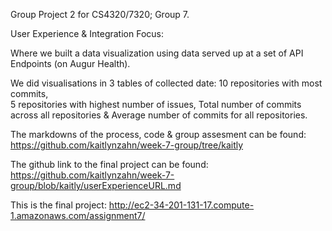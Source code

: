 Group Project 2 for CS4320/7320; Group 7.

User Experience & Integration Focus:

Where we built a data visualization using data served up at a set of API Endpoints (on Augur Health).

We did visualisations in 3 tables of collected date: 
    10 repositories with most commits,  
     5 repositories with highest number of issues, 
     Total number of commits across all repositories & Average number of commits for all repositories. 
     


The markdowns of the process, code & group assesment can be found:
      https://github.com/kaitlynzahn/week-7-group/tree/kaitly

The github link to the final project can be found:
      https://github.com/kaitlynzahn/week-7-group/blob/kaitly/userExperienceURL.md
      
This is the final project:
      http://ec2-34-201-131-17.compute-1.amazonaws.com/assignment7/
